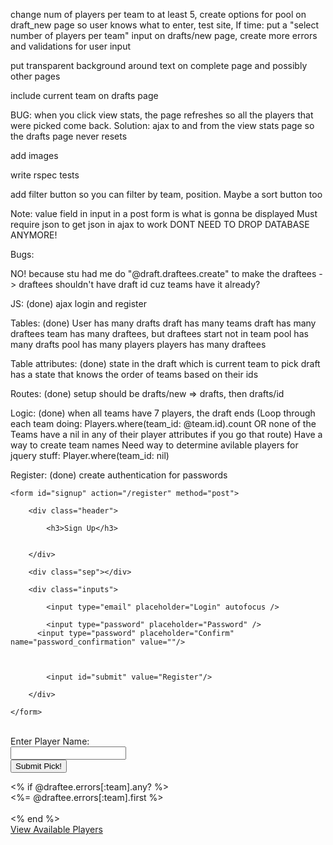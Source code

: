 change num of players per team to at least 5, create options for pool on draft_new page so user knows what to enter, test site, If time: put a "select number of players per team" input on drafts/new page, create more errors and validations for user input

put transparent background around text on complete page and possibly other pages

include current team on drafts page

BUG: when you click view stats, the page refreshes so all the players that were picked come back. Solution: ajax to and from the view stats page so the drafts page never resets

add images

write rspec tests

add filter button so you can filter by team, position. Maybe a sort button too <!-- but these might have the issue with below: -->
<!-- sort players by ppg?: don't use draftees and just do players orderby(points).each => now the complete page is registering the wrong players being selected so the complete page displays wrong players: (SOLUTION create a :ppg_rank column in player table that you create in seed file and have ajax call select player based on that)
erb code for above:
<div class="players2">
  <div id="available-players">
    <% Player.order(points: desc).each do |player|%>
    <div class="inline1">
      <%= player.name %>
      <a class="white_text btn btn-primary inline1" href="/drafts/<%= @draft.id %>/players/<%= player.id %>">View Stats</a>
      <form method="post" action="/drafts/<%= @draft.id %>" class="inline1"><input class="btn btn-primary select-player inline1" type="submit" value="Select Player"/></form>
    </br>
  </div>
  <% end %>
</div>
</div>

<div class="players2">
  <div id="available-players">
    <% Draftee.where(team_id: nil, draft_id: @draft.id).each do |draftee|%>
    <div class="inline1">
      <%= draftee.player.name %>
      <a class="white_text btn btn-primary inline1" href="/drafts/<%= @draft.id %>/players/<%= draftee.player.id %>">View Stats</a>
      <form method="post" action="/drafts/<%= @draft.id %>" class="inline1"><input class="btn btn-primary select-player inline1" type="submit" value="Select Player"/></form>
    </br>
  </div>
  <% end %>
</div>
</div>
</div> -->


Note:
value field in input in a post form is what is gonna be displayed
Must require json to get json in ajax to work
DONT NEED TO DROP DATABASE ANYMORE!

Bugs:
<!-- INSTEAD OF USING THE TEAM'S ID, YOU NEED TO USE DRAFT POSITION AND USE THE CURRENT TEAM FROM THE DRAFT TABLE TO FIND THE TEAM. THIS WILL FIX THE FACT THAT CURRENT TEAM HAS TO BE SET TO THE FIRST TEAM'S ID
for second draft, it won't end when all the teams are full -->
NO! because stu had me do "@draft.draftees.create" to make the draftees -> draftees shouldn't have draft id cuz teams have it already?

JS: (done)
ajax login and register

Tables: (done)
User has many drafts
draft has many teams
draft has many draftees
team has many draftees, but draftees start not in team
pool has many drafts
pool has many players
players has many draftees

Table attributes: (done)
state in the draft which is current team to pick
draft has a state that knows the order of teams based on their ids

Routes: (done)
setup should be drafts/new => drafts, then drafts/id

Logic: (done)
when all teams have 7 players, the draft ends (Loop through each team doing: Players.where(team_id: @team.id).count
 OR none of the Teams have a nil in any of their player attributes if you go that route)
Have a way to create team names
Need way to determine avilable players for jquery stuff: Player.where(team_id: nil)


Register: (done)
create authentication for passwords




<div class="container">

    <form id="signup" action="/register" method="post">

        <div class="header">

            <h3>Sign Up</h3>


        </div>

        <div class="sep"></div>

        <div class="inputs">

            <input type="email" placeholder="Login" autofocus />

            <input type="password" placeholder="Password" />
          <input type="password" placeholder="Confirm" name="password_confirmation" value=""/>



            <input id="submit" value="Register"/>

        </div>

    </form>

</div>
​
<div class="white_text">Enter Player Name:</div>

<form action="/drafts/<%= @draft.id %>" method="post">
  <input name="draftee" id="autocomplete" value= "" />
    </br>
   <input class="btn btn-primary" type = "submit" value= "Submit Pick!" />
</form>
  <% if @draftee.errors[:team].any? %>
      <div><%= @draftee.errors[:team].first %></div>
      <br>
<% end %>

<div type="button" class="btn btn-primary"><a class="white_text" href="/drafts/<%= @draft.id %>/players">View Available Players</a></div>
